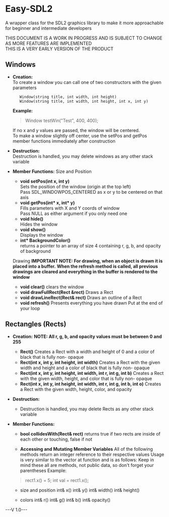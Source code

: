 # Easy-SDL2
A wrapper class for the SDL2 graphics library to make it more approachable for beginner and intermediate developers

THIS DOCUMENT IS A WORK IN PROGRESS AND IS SUBJECT TO CHANGE AS MORE FEATURES ARE IMPLEMENTED  
THIS IS A VERY EARLY VERSION OF THE PRODUCT

## Windows
 - __Creation:__  
     To create a window you can call one of two constructors with the given parameters  

		  Window(string title, int width, int height)  
		  Window(string title, int width, int height, int x, int y)  

    __Example:__ 
	>Window testWin("Test", 400, 400);  

    If no x and y values are passed, the window will be centered.  
    To make a window slightly off center, use the setPos and getPos member functions immediately after construction  

  - __Destruction:__  
    Destruction is handled, you may delete windows as any other stack variable  

  - __Member Functions:__
  Size and Position
    - __void setPos(int x, int y)__  
      Sets the position of the window (origin at the top left)  
  		Pass SDL_WINDOWPOS_CENTERED as x or y to be centered on that axis  
  	- __void getPos(int* x, int* y)__  
      Fills parameters with X and Y coords of window  
      Pass NULL as either argument if you only need one  
  	- __void hide()__  
      Hides the window  
  	- __void show()__  
      Displays the window  
  	- __int* BackgroundColor()__  
      returns a pointer to an array of size 4 containing r, g, b, and opacity of background  

	 Drawing
	 __IMPORTANT NOTE: For drawing, when an object is drawn it is placed into a buffer.__
	 __When the refresh method is called, all previous drawings are cleared and everything in the buffer is rendered to the window__
  	- __void clear()__
      clears the window
  	- __void drawFullRect(Rect &rect)__
      Draws a Rect
  	- __void drawLineRect(Rect& rect)__
      Draws an outline of a Rect
  	- __void refresh()__
      Presents everything you have drawn
      Put at the end of your loop


## Rectangles (Rects)
  - __Creation:__
    __NOTE: All r, g, b, and opacity values must be between 0 and 255__
    - __Rect()__
      Creates a Rect with a width and height of 0 and a color of black that is fully non- opaque
  	- __Rect(int x, int y, int height, int width)__
      Creates a Rect with the given width and height and a color of black that is fully non- opaque
  	- __Rect(int x, int y, int height, int width, int r, int g, int b)__
      Creates a Rect with the given width, height, and color that is fully non- opaque
  	- __Rect(int x, int y, int height, int width, int r, int g, int b, int o)__
      Creates a Rect with the given width, height, color, and opacity

  - __Destruction:__
    - Destruction is handled, you may delete Rects as any other stack variable

  - __Member Functions:__
    - __bool collidesWith(Rect& rect)__
      returns true if two rects are inside of each other or touching, false if not
      
    - __Accessing and Mutating Member Variables__
    All of the following methods return an integer reference to their respective values
    Usage is very similar to the vector at function and is as follows:
    Keep in mind these all are methods, not public data, so don't forget your parentheses
    Example:
    >rect1.x() = 5;
    >int val = rect1.x();
    
	- size and position
    	int& x()
    	int& y()
    	int& width()
    	int& height()

	 - colors
    	int& r()
    	int& g()
    	int& b()
    	int& opacity()



---V 1.0---


